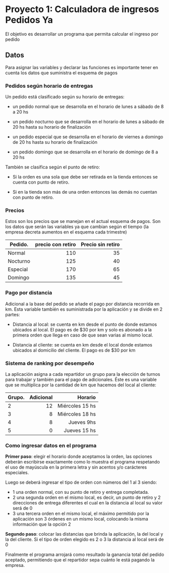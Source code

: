 # Proyecto 1: Calculadora de ingresos Pedidos Ya

El objetivo es desarrollar un programa que permita calcular el ingreso por pedido

## Datos

Para asignar las variables y declarar las funciones es importante tener en cuenta los datos que suministra el esquema de pagos 

### Pedidos según horario de entregas 

Un pedido está clasificado según su horario de entregas:

- un pedido normal que se desarrolla en el horario de lunes a sábado de 8 a 20 hs

- un pedido nocturno que se desarrolla en el horario de lunes a sábado de 20 hs hasta su horario de finalización

- un pedido especial que se desarrolla en el horario de viernes a domingo de 20 hs hasta su horario de finalización

- un pedido domingo que se desarrolla en el horario de domingo de 8 a 20 hs

También se clasifica según el punto de retiro:

- Si la orden es una sola que debe ser retirada en la tienda entonces se cuenta con punto de retiro.

- Si en la tienda son más de una orden entonces las demás no cuentan con punto de retiro.

### Precios

Estos son los precios que se manejan en el actual esquema de pagos. Son los datos que serán las variables ya que cambian según el tiempo (la empresa decreta aumentos en el esquema cada trimestre)

| Pedido.  | precio con retiro|Precio sin retiro|
|---------------|---------------------------:|-------------------------:|
|Normal   |110                        |35                       |
|Nocturno|125                      |40                        |
|Especial  |170                      |65                       |
|Domingo |135                      |45                      |

### Pago por distancia

Adicional a la base del pedido se añade el pago por distancia recorrida en km. Esta variable también es suministrada por la aplicación y se divide en 2 partes:

- Distancia al local: se cuenta en km desde el punto de donde estamos ubicados al local. El pago es de $30 por km y solo es abonado a la primera orden que llega en caso de que sean varias al mismo local.

- Distancia al cliente: se cuenta en km desde el local donde estamos ubicados al domicilio del cliente. El pago es de $30 por km

### Sistema de ranking por desempeño

La aplicación asigna a cada repartidor un grupo para la elección de turnos para trabajar y también para el pago de adicionales. Éste es una variable que se multiplica por la cantidad de km que hacemos del local al cliente:

| Grupo.  | Adicional|Horario|
|---------------|---------------------------:|-------------------------:|
|2   |12                        |Miércoles 15 hs                       |
|3|8                      |Miércoles 18 hs                        |
|4  |8                      |Jueves 9hs                       |
|5 |0                      |Jueves 15 hs                      |


### Como ingresar datos en el programa

**Primer paso**: elegir el horario donde aceptamos la orden, las opciones deberán escribirse exactamente como lo muestra el programa respetando el uso de mayúscula en la primera letra y sin acentos y/o carácteres especiales.

Luego se deberá ingresar el tipo de orden con números del 1 al 3 siendo:

- 1 una orden normal, con su punto de retiro y entrega completada.
- 2 una segunda orden en el mismo local, es decir, un punto de retiro y 2 direcciones de entrega diferentes el cual en la distancia al local su valor será de 0
- 3 una tercera orden en el mismo local, el máximo permitido por la aplicación son 3 órdenes en un mismo local, colocando la misma información que la opción 2

**Segundo paso**: colocar las distancias que brinda la aplicación, la del local y la del cliente. Si el tipo de orden elegido es 2 o 3 la distancia al local será de 0

Finalmente el programa arrojará como resultado la ganancia total del pedido aceptado, permitiendo que el repartidor sepa cuánto le está pagando la empresa.
